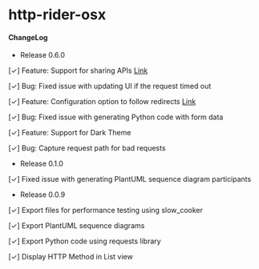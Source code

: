 # http-rider-osx


#### ChangeLog

* Release 0.6.0

[✓] Feature: Support for sharing APIs [Link](https://www.httprider.com/docs/how-tos/050_sharing_api_exchange/)

[✓] Bug: Fixed issue with updating UI if the request timed out

[✓] Feature: Configuration option to follow redirects [Link](https://www.httprider.com/docs/getting-started/configuration/#requests)

[✓] Bug: Fixed issue with generating Python code with form data

[✓] Feature: Support for Dark Theme

[✓] Bug: Capture request path for bad requests

* Release 0.1.0

[✓] Fixed issue with generating PlantUML sequence diagram participants

* Release 0.0.9

[✓] Export files for performance testing using slow_cooker

[✓] Export PlantUML sequence diagrams

[✓] Export Python code using requests library

[✓] Display HTTP Method in List view